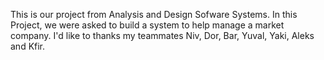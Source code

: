  This is our project from Analysis and Design Sofware Systems.
 In this Project, we were asked to build a system to help manage a market company.
 I'd like to thanks my teammates Niv, Dor, Bar, Yuval, Yaki, Aleks and Kfir.
